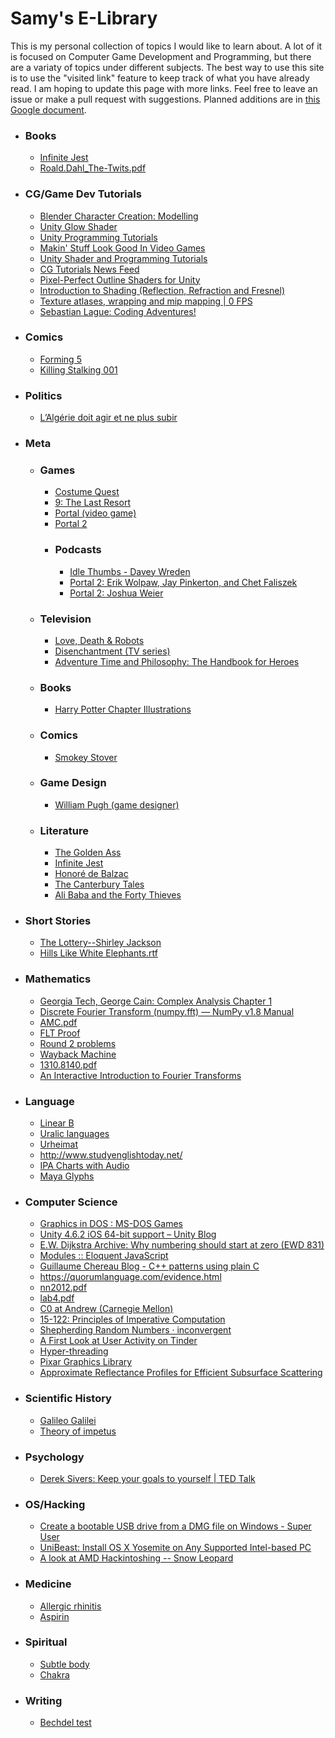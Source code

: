 <h1>Samy's E-Library</h1>

<p>
This is my personal collection of topics I would like to learn about. A lot of it is focused on Computer Game Development and Programming, but there are a variaty of topics under different subjects. The best way to use this site is to use the "visited link" feature to keep track of what you have already read. I am hoping to update this page with more links. Feel free to leave an issue or make a pull request with suggestions. Planned additions are in <a href="https://docs.google.com/document/d/1RftBQUZPqEuY1xbBVrI83EtoH1R360n52glsaqNQ5vc/edit?usp=sharing">this Google document</a>.
</p>

<ul><p>
<li><h3>Books</h3>
<ul><p>
<li><a href="http://raisuman123.files.wordpress.com/2013/05/david-foster-wallace-infinite-jest-v2-0.pdf">Infinite Jest</a></li>
<li><a href="http://ebooks.rahnuma.org/children/Stories/Roald.Dahl/Roald.Dahl_The-Twits.pdf">Roald.Dahl_The-Twits.pdf</a></li>
</p></ul></li>

<li><h3>CG/Game Dev Tutorials</h3>
<ul><p>
<li><a href="https://www.youtube.com/watch?v=DiIoWrOlIRw">Blender Character Creation: Modelling</a></li>
<li><a href="https://www.youtube.com/watch?v=nZZ6MDY3JOk">Unity Glow Shader</a></li>
<li><a href="https://www.youtube.com/channel/UCjCpZyil4D8TBb5nVTMMaUw/videos">Unity Programming Tutorials</a></li>
<li><a href="http://youtube.com/channel/UCEklP9iLcpExB8vp_fWQseg/videos">Makin&#39; Stuff Look Good In Video Games</a></li>
<li><a href="http://catlikecoding.com/unity/tutorials/">Unity Shader and Programming Tutorials</a></li>
<li><a href="http://alanzucconi.com/tutorials/">CG Tutorials News Feed</a></li>
<li><a href="https://www.videopoetics.com/tutorials/pixel-perfect-outline-shaders-unity/">Pixel-Perfect Outline Shaders for Unity</a></li>
<li><a href="https://www.scratchapixel.com/lessons/3d-basic-rendering/introduction-to-shading/reflection-refraction-fresnel">Introduction to Shading (Reflection, Refraction and Fresnel)</a></li>
<li><a href="https://0fps.net/2013/07/09/texture-atlases-wrapping-and-mip-mapping/">Texture atlases, wrapping and mip mapping | 0 FPS</a></li>
<li><a href="https://www.youtube.com/user/Cercopithecan/videos">Sebastian Lague: Coding Adventures!</a></li>
</p></ul></li>

<li><h3>Comics</h3>
<ul><p>
<li><a href="http://jessemoynihan.com/?p=372">Forming 5</a></li>
<li><a href="https://kissmanga.com/Manga/Killing-Stalking/Killing-Stalking-001----Chapter-001?id=379319">Killing Stalking 001</a></li>
</p></ul></li>

<li><h3>Politics</h3>
<ul><p>
<li><a href="https://www.lesoirdalgerie.com/contribution/lalgerie-doit-agir-et-ne-plus-subir-24015">L’Algérie doit agir et ne plus subir</a></li>
</p></ul></li>

<li><h3>Meta</h3>
<ul><p>
<li><h3>Games</h3>
<ul><p>
<li><a href="https://en.wikipedia.org/wiki/Costume_Quest">Costume Quest</a></li>
<li><a href="https://en.wikipedia.org/wiki/9:_The_Last_Resort">9: The Last Resort</a></li>
<li><a href="https://en.wikipedia.org/wiki/Portal_(video_game)">Portal (video game)</a></li>
<li><a href="https://en.wikipedia.org/wiki/Portal_2">Portal 2</a></li>
<li><h3>Podcasts</h3>
<ul><p>
<li><a href="http://idlethumbs.net/tonecontrol/episodes/davey-wreden-1">Idle Thumbs - Davey Wreden</a></li>
<li><a href="http://giantbomb.com/shows/portal-2-spoilercast/2970-17437/free-podcast?podcast_id=224">Portal 2: Erik Wolpaw, Jay Pinkerton, and Chet Faliszek</a></li>
<li><a href="https://www.youtube.com/watch?reload=9&v=Zref3xiaFRA">Portal 2: Joshua Weier</a></li>
</p></ul></li>
</p></ul></li>
<li><h3>Television</h3>
<ul><p>
<li><a href="https://en.wikipedia.org/wiki/Love,_Death_%26_Robots">Love, Death &amp; Robots</a></li>
<li><a href="https://en.wikipedia.org/wiki/Disenchantment_(TV_series)#Episodes">Disenchantment (TV series)</a></li>
<li><a href="https://books.google.com/books?id=M4PCBAAAQBAJ">Adventure Time and Philosophy: The Handbook for Heroes</a></li>
</p></ul></li>
<li><h3>Books</h3>
<ul><p>
<li><a href="https://www.harrypotterfanzone.com/every-chapter-illustration-from-the-books/">Harry Potter Chapter Illustrations</a></li>
</p></ul></li>
<li><h3>Comics</h3>
<ul><p>
<li><a href="https://en.wikipedia.org/wiki/Smokey_Stover">Smokey Stover</a></li>
</p></ul></li>
<li><h3>Game Design</h3>
<ul><p>
<li><a href="https://en.wikipedia.org/wiki/William_Pugh_(game_designer)">William Pugh (game designer)</a></li>
</p></ul></li>
<li><h3>Literature</h3>
<ul><p>
<li><a href="https://en.wikipedia.org/wiki/The_Golden_Ass">The Golden Ass</a></li>
<li><a href="https://en.wikipedia.org/wiki/Infinite_Jest">Infinite Jest</a></li>
<li><a href="https://en.wikipedia.org/wiki/Honor%C3%A9_de_Balzac">Honoré de Balzac</a></li>
<li><a href="https://en.wikipedia.org/wiki/The_Canterbury_Tales">The Canterbury Tales</a></li>
<li><a href="https://en.wikipedia.org/wiki/Ali_Baba_and_the_Forty_Thieves">Ali Baba and the Forty Thieves</a></li>
</p></ul></li>
</p></ul></li>

<li><h3>Short Stories</h3>
<ul><p>
<li><a href="https://sites.middlebury.edu/individualandthesociety/files/2010/09/jackson_lottery.pdf">The Lottery--Shirley Jackson</a></li>
<li><a href="https://faculty.weber.edu/jyoung/English%202500/Readings%20for%20English%202500/Hills%20Like%20White%20Elephants.pdf">Hills Like White Elephants.rtf</a></li>
</p></ul></li>

<li><h3>Mathematics</h3>
<ul><p>
<li><a href="http://people.math.gatech.edu/~cain/winter99/ch1.pdf">Georgia Tech, George Cain: Complex Analysis Chapter 1</a></li>
<li><a href="http://docs.scipy.org/doc/numpy/reference/routines.fft.html">Discrete Fourier Transform (numpy.fft) — NumPy v1.8 Manual</a></li>
<li><a href="https://www.cs.cmu.edu/~adamchik/articles/AMC.pdf">AMC.pdf</a></li>
<li><a href="http://scienzamedia.uniroma2.it/~eal/Wiles-Fermat.pdf">FLT Proof</a></li>
<li><a href="http://www.usamts.org/Tests/Problems_26_2.pdf">Round 2 problems</a></li>
<li><a href="https://web.archive.org/web/20140824011115/https://math.berkeley.edu/~isammis/55S06/55SS3.pdf">Wayback Machine</a></li>
<li><a href="https://arxiv.org/pdf/1310.8140.pdf">1310.8140.pdf</a></li>
<li><a href="http://www.jezzamon.com/fourier/index.html">An Interactive Introduction to Fourier Transforms</a></li>
</p></ul></li>

<li><h3>Language</h3>
<ul><p>
<li><a href="https://en.wikipedia.org/wiki/Linear_B">Linear B</a></li>
<li><a href="https://en.wikipedia.org/wiki/Uralic_languages">Uralic languages</a></li>
<li><a href="https://en.wikipedia.org/wiki/Urheimat">Urheimat</a></li>
<li><a href="http://www.studyenglishtoday.net/">http://www.studyenglishtoday.net/</a></li>
<li><a href="https://jbdowse.com/ipa/">IPA Charts with Audio</a></li>
<li><a href="http://www.famsi.org/research/pitts/MayaGlyphsBook1Sect1.pdf">Maya Glyphs</a></li>
</p></ul></li>

<li><h3>Computer Science</h3>
<ul><p>
<li><a href="https://dos.gamebub.com/cpp_graphics.php">Graphics in DOS : MS-DOS Games</a></li>
<li><a href="http://blogs.unity3d.com/2015/01/29/unity-4-6-2-ios-64-bit-support/">Unity 4.6.2 iOS 64-bit support – Unity Blog</a></li>
<li><a href="http://www.cs.utexas.edu/users/EWD/transcriptions/EWD08xx/EWD831.html">E.W. Dijkstra Archive: Why numbering should start at zero (EWD 831)</a></li>
<li><a href="http://eloquentjavascript.net/10_modules.html">Modules :: Eloquent JavaScript</a></li>
<li><a href="https://blog.noctua-software.com/cpp-patterns-using-plain-c.html">Guillaume Chereau Blog - C++ patterns using plain C</a></li>
<li><a href="https://quorumlanguage.com/evidence.html">https://quorumlanguage.com/evidence.html</a></li>
<li><a href="http://www.overcomplete.net/papers/nn2012.pdf">nn2012.pdf</a></li>
<li><a href="https://www.cs.cmu.edu/~rjsimmon/15411-f15/hw/lab4.pdf">lab4.pdf</a></li>
<li><a href="http://c0.typesafety.net/doc/c0-at-andrew.html#tools">C0 at Andrew (Carnegie Mellon)</a></li>
<li><a href="http://www.cs.cmu.edu/afs/cs/academic/class/15122-n16/www/">15-122: Principles of Imperative Computation</a></li>
<li><a href="https://inconvergent.net/2016/shepherding-random-numbers/#introduction">Shepherding Random Numbers · inconvergent</a></li>
<li><a href="https://arxiv.org/pdf/1607.01952.pdf">A First Look at User Activity on Tinder</a></li>
<li><a href="https://en.wikipedia.org/wiki/Hyper-threading">Hyper-threading</a></li>
<li><a href="https://graphics.pixar.com/library/">Pixar Graphics Library</a></li>
<li><a href="https://graphics.pixar.com/library/ApproxBSSRDF/approxbssrdfslides.pdf">Approximate Reflectance Profiles for Efficient Subsurface Scattering</a></li>
</p></ul></li>

<li><h3>Scientific History</h3>
<ul><p>
<li><a href="https://en.wikipedia.org/wiki/Galileo_Galilei">Galileo Galilei</a></li>
<li><a href="https://en.wikipedia.org/wiki/Theory_of_impetus">Theory of impetus</a></li>
</p></ul></li>

<li><h3>Psychology</h3>
<ul><p>
<li><a href="https://www.ted.com/talks/derek_sivers_keep_your_goals_to_yourself">Derek Sivers: Keep your goals to yourself | TED Talk</a></li>
</p></ul></li>

<li><h3>OS/Hacking</h3>
<ul><p>
<li><a href="http://superuser.com/questions/383235/create-a-bootable-usb-drive-from-a-dmg-file-on-windows">Create a bootable USB drive from a DMG file on Windows - Super User</a></li>
<li><a href="http://www.tonymacx86.com/445-unibeast-install-os-x-yosemite-any-supported-intel-based-pc.html#download_yosemite">UniBeast: Install OS X Yosemite on Any Supported Intel-based PC</a></li>
<li><a href="http://www.macbreaker.com/2012/01/look-at-state-of-amd-hackintoshing.html">A look at AMD Hackintoshing -- Snow Leopard</a></li>
</p></ul></li>

<li><h3>Medicine</h3>
<ul><p>
<li><a href="https://en.wikipedia.org/wiki/Allergic_rhinitis">Allergic rhinitis</a></li>
<li><a href="https://en.wikipedia.org/wiki/Aspirin">Aspirin</a></li>
</p></ul></li>

<li><h3>Spiritual</h3>
<ul><p>
<li><a href="https://en.wikipedia.org/wiki/Subtle_body">Subtle body</a></li>
<li><a href="https://en.wikipedia.org/wiki/Chakra">Chakra</a></li>
</p></ul></li>

<li><h3>Writing</h3>
<ul><p>
<li><a href="https://en.wikipedia.org/wiki/Bechdel_test">Bechdel test</a></li>
</p></ul></li>
</p></ul></li>
